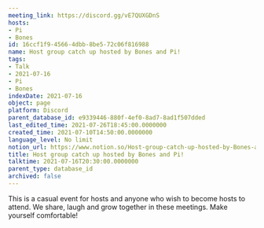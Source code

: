 ```yaml
---
meeting_link: https://discord.gg/vE7QUXGDnS
hosts:
- Pi
- Bones
id: 16ccf1f9-4566-4dbb-8be5-72c06f816988
name: Host group catch up hosted by Bones and Pi!
tags:
- Talk
- 2021-07-16
- Pi
- Bones
indexDate: 2021-07-16
object: page
platform: Discord
parent_database_id: e9339446-880f-4ef0-8ad7-8ad1f507dded
last_edited_time: 2021-07-26T18:45:00.0000000
created_time: 2021-07-10T14:50:00.0000000
language_level: No limit
notion_url: https://www.notion.so/Host-group-catch-up-hosted-by-Bones-and-Pi-16ccf1f945664dbb8be572c06f816988
title: Host group catch up hosted by Bones and Pi!
talktime: 2021-07-16T20:30:00.0000000
parent_type: database_id
archived: false
---
```


This is a casual event for hosts and anyone who wish to become hosts to attend.  We share, laugh and grow together in these meetings.  Make yourself comfortable!






